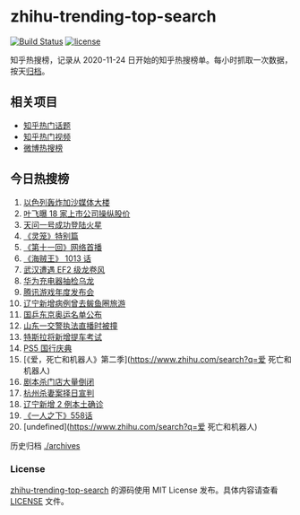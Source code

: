 # zhihu-trending-top-search

[![Build Status](https://github.com/justjavac/zhihu-trending-top-search/workflows/ci/badge.svg?branch=main)](https://github.com/justjavac/zhihu-trending-top-search/actions)
[![license](https://img.shields.io/github/license/justjavac/zhihu-trending-top-search)](https://github.com/justjavac/zhihu-trending-top-search/blob/main/LICENSE)

知乎热搜榜，记录从 2020-11-24 日开始的知乎热搜榜单。每小时抓取一次数据，按天[归档](./archives)。

## 相关项目

- [知乎热门话题](https://github.com/justjavac/zhihu-trending-hot-questions)
- [知乎热门视频](https://github.com/justjavac/zhihu-trending-hot-video)
- [微博热搜榜](https://github.com/justjavac/weibo-trending-hot-search)

## 今日热搜榜

<!-- BEGIN -->
<!-- 最后更新时间 Sun May 16 2021 23:06:40 GMT+0800 (China Standard Time) -->

1. [以色列轰炸加沙媒体大楼](https://www.zhihu.com/search?q=以色列)
2. [叶飞曝 18 家上市公司操纵股价](https://www.zhihu.com/search?q=叶飞)
3. [天问一号成功登陆火星](https://www.zhihu.com/search?q=天问一号)
4. [《灵笼》特别篇](https://www.zhihu.com/search?q=灵笼)
5. [《第十一回》网络首播](https://www.zhihu.com/search?q=第十一回)
6. [《海贼王》 1013 话](https://www.zhihu.com/search?q=海贼王)
7. [武汉遭遇 EF2 级龙卷风](https://www.zhihu.com/search?q=武汉龙卷风)
8. [华为充电器抽检乌龙](https://www.zhihu.com/search?q=华为充电器)
9. [腾讯游戏年度发布会](https://www.zhihu.com/search?q=腾讯游戏)
10. [辽宁新增病例曾去鲅鱼圈旅游](https://www.zhihu.com/search?q=辽宁新增)
11. [国乒东京奥运名单公布](https://www.zhihu.com/search?q=国乒奥运名单)
12. [山东一交警执法直播时被撞](https://www.zhihu.com/search?q=山东交警)
13. [特斯拉将新增提车考试](https://www.zhihu.com/search?q=特斯拉提车考试)
14. [PS5 国行庆典](https://www.zhihu.com/search?q=PS5)
15. [《爱，死亡和机器人》第二季](https://www.zhihu.com/search?q=爱 死亡和机器人)
16. [剧本杀门店大量倒闭](https://www.zhihu.com/search?q=剧本杀)
17. [杭州杀妻案择日宣判](https://www.zhihu.com/search?q=杭州杀妻案)
18. [辽宁新增 2 例本土确诊](https://www.zhihu.com/search?q=辽宁新增)
19. [《一人之下》558话](https://www.zhihu.com/search?q=一人之下漫画)
20. [undefined](https://www.zhihu.com/search?q=爱 死亡和机器人)

<!-- END -->

历史归档 [./archives](./archives)

### License

[zhihu-trending-top-search](https://github.com/justjavac/zhihu-trending-top-search)
的源码使用 MIT License 发布。具体内容请查看 [LICENSE](./LICENSE) 文件。
